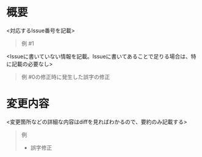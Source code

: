 # 概要

<対応するIssue番号を記載>
> 例
> #1

<Issueに書いていない情報を記載。Issueに書いてあることで足りる場合は、特に記載の必要なし>
> 例
> #0の修正時に発生した誤字の修正

# 変更内容

<変更箇所などの詳細な内容はdiffを見ればわかるので、要約のみ記載する>

> 例
> * 誤字修正
